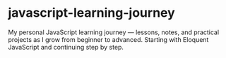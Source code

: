 # javascript-learning-journey
My personal JavaScript learning journey — lessons, notes, and practical projects as I grow from beginner to advanced. Starting with Eloquent JavaScript and continuing step by step.

